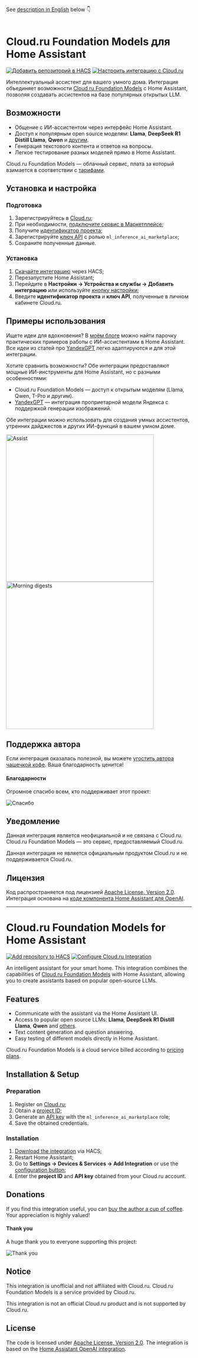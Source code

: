 See [description in English](#cloudru-foundation-models-for-home-assistant) below 👇
<br>
<br>

# Cloud.ru Foundation Models для Home Assistant

[![Добавить репозиторий в HACS](https://my.home-assistant.io/badges/hacs_repository.svg)](https://my.home-assistant.io/redirect/hacs_repository/?owner=black-roland&repository=homeassistant-cloud-ru-ai&category=integration) [![Настроить интеграцию с Cloud.ru](https://my.home-assistant.io/badges/config_flow_start.svg)](https://my.home-assistant.io/redirect/config_flow_start/?domain=cloud_ru_ai)

Интеллектуальный ассистент для вашего умного дома. Интеграция объединяет возможности [Cloud.ru Foundation Models](https://cloud.ru/marketplace/ai-ml) с Home Assistant, позволяя создавать ассистентов на базе популярных открытых LLM.

## Возможности

- Общение с ИИ-ассистентом через интерфейс Home Assistant.
- Доступ к популярным open source моделям: **Llama**, **DeepSeek R1 Distill Llama**, **Qwen** и [другим](https://cloud.ru/marketplace/ai-ml).
- Генерация текстового контента и ответов на вопросы.
- Легкое тестирование разных моделей прямо в Home Assistant.

Cloud.ru Foundation Models — облачный сервис, плата за который взимается в соответствии с [тарифами](https://cloud.ru/docs/marketplace/ug/services/ai-playground/pricing__ai-playground).

## Установка и настройка

### Подготовка

1. Зарегистрируйтесь в [Cloud.ru](https://console.cloud.ru/registration/?zoneclick=github&retain_url=https://github.com/black-roland/homeassistant-cloud-ru-ai);
2. При необходимости, [подключите сервис в Маркетплейсе](https://marketplace.cloud.ru/spa/ai-playground);
3. Получите [идентификатор проекта](https://cloud.ru/docs/administration/ug/topics/guides__projects#guides-projects-id);
4. Зарегистрируйте [ключ API](https://cloud.ru/docs/foundation-models/ug/topics/api-ref__authentication) с ролью `ml_inference_ai_marketplace`;
5. Сохраните полученные данные.

### Установка

1. [Скачайте интеграцию](https://my.home-assistant.io/redirect/hacs_repository/?owner=black-roland&repository=homeassistant-cloud-ru-ai&category=integration) через HACS;
2. Перезапустите Home Assistant;
3. Перейдите в **Настройки → Устройства и службы → Добавить интеграцию** или используйте [кнопку настройки](https://my.home-assistant.io/redirect/config_flow_start/?domain=cloud_ru_ai);
4. Введите **идентификатор проекта** и **ключ API**, полученные в личном кабинете Cloud.ru.

## Примеры использования

Ищете идеи для вдохновения? В [моём блоге](https://mansmarthome.info/tags/ai/) можно найти парочку практических примеров работы с ИИ-ассистентами в Home Assistant. Все идеи из статей про [YandexGPT](https://github.com/black-roland/homeassistant-yandexgpt) легко адаптируются и для этой интеграции.

Хотите сравнить возможности? Обе интеграции предоставляют мощные ИИ-инструменты для Home Assistant, но с разными особенностями:

- Cloud.ru Foundation Models — доступ к открытым моделям (Llama, Qwen, T-Pro и другим).
- [YandexGPT](https://github.com/black-roland/homeassistant-yandexgpt) — интеграция проприетарной модели Яндекса с поддержкой генерации изображений.

Обе интеграции можно использовать для создания умных ассистентов, утренних дайджестов и других ИИ-функций в вашем умном доме.

<p>
  <img src="https://github.com/user-attachments/assets/cf81a975-935e-452a-a811-5e0477b62241" height="400" alt="Assist" />
  <img src="https://github.com/user-attachments/assets/34f05829-7a10-4087-8596-5087b8310533" height="400" alt="Morning digests" />
</p>

## Поддержка автора

Если интеграция оказалась полезной, вы можете [угостить автора чашечкой кофе](https://mansmarthome.info/donate/?utm_source=github&utm_medium=referral&utm_campaign=cloudru#%D1%81%D0%B8%D1%81%D1%82%D0%B5%D0%BC%D0%B0-%D0%B1%D1%8B%D1%81%D1%82%D1%80%D1%8B%D1%85-%D0%BF%D0%BB%D0%B0%D1%82%D0%B5%D0%B6%D0%B5%D0%B9). Ваша благодарность ценится!

#### Благодарности

Огромное спасибо всем, кто поддерживает этот проект:

![Спасибо][donors-list]

## Уведомление

Данная интеграция является неофициальной и не связана с Cloud.ru. Cloud.ru Foundation Models — это сервис, предоставляемый Cloud.ru.

Данная интеграция не является официальным продуктом Cloud.ru и не поддерживается Cloud.ru.

## Лицензия

Код распространяется под лицензией [Apache License, Version 2.0](https://www.apache.org/licenses/LICENSE-2.0). Интеграция основана на [коде компонента Home Assistant для OpenAI](https://www.home-assistant.io/integrations/openai_conversation/).

---

# Cloud.ru Foundation Models for Home Assistant

[![Add repository to HACS](https://my.home-assistant.io/badges/hacs_repository.svg)](https://my.home-assistant.io/redirect/hacs_repository/?owner=black-roland&repository=homeassistant-cloud-ru-ai&category=integration) [![Configure Cloud.ru Integration](https://my.home-assistant.io/badges/config_flow_start.svg)](https://my.home-assistant.io/redirect/config_flow_start/?domain=cloud_ru_ai)

An intelligent assistant for your smart home. This integration combines the capabilities of [Cloud.ru Foundation Models](https://cloud.ru/marketplace/ai-ml) with Home Assistant, allowing you to create assistants based on popular open-source LLMs.

## Features

- Communicate with the assistant via the Home Assistant UI.
- Access to popular open source LLMs: **Llama**, **DeepSeek R1 Distill Llama**, **Qwen** and [others](https://cloud.ru/marketplace/ai-ml).
- Text content generation and question answering.
- Easy testing of different models directly in Home Assistant.

Cloud.ru Foundation Models is a cloud service billed according to [pricing plans](https://cloud.ru/docs/marketplace/ug/services/ai-playground/pricing__ai-playground).

## Installation & Setup

### Preparation

1. Register on [Cloud.ru](https://console.cloud.ru/registration/?zoneclick=github&retain_url=https://github.com/black-roland/homeassistant-cloud-ru-ai);
2. Obtain a [project ID](https://cloud.ru/docs/administration/ug/topics/guides__projects#guides-projects-id);
3. Generate an [API key](https://cloud.ru/docs/foundation-models/ug/topics/api-ref__authentication) with the `ml_inference_ai_marketplace` role;
4. Save the obtained credentials.

### Installation

1. [Download the integration](https://my.home-assistant.io/redirect/hacs_repository/?owner=black-roland&repository=homeassistant-cloud-ru-ai&category=integration) via HACS;
2. Restart Home Assistant;
3. Go to **Settings → Devices & Services → Add Integration** or use the [configuration button](https://my.home-assistant.io/redirect/config_flow_start/?domain=cloud_ru_ai);
4. Enter the **project ID** and **API key** obtained from your Cloud.ru account.

## Donations

If you find this integration useful, you can [buy the author a cup of coffee](https://boosty.to/mansmarthome/donate?utm_source=github&utm_medium=referral&utm_campaign=cloudru). Your appreciation is highly valued!

#### Thank you

A huge thank you to everyone supporting this project:

![Thank you][donors-list]

## Notice

This integration is unofficial and not affiliated with Cloud.ru. Cloud.ru Foundation Models is a service provided by Cloud.ru.

This integration is not an official Cloud.ru product and is not supported by Cloud.ru.

## License

The code is licensed under [Apache License, Version 2.0](https://www.apache.org/licenses/LICENSE-2.0). The integration is based on the [Home Assistant OpenAI integration](https://www.home-assistant.io/integrations/openai_conversation/).

[donors-list]: https://github.com/user-attachments/assets/71f80a87-5c65-44e4-811a-14bb075caa9c
